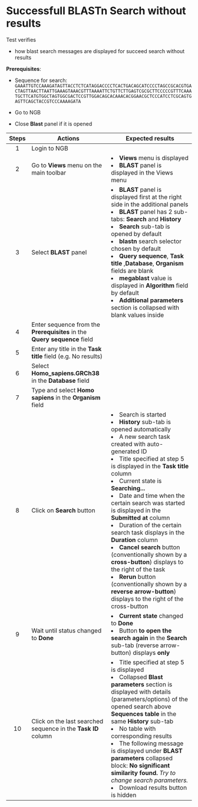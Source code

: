 # Successfull BLASTn Search without results

Test verifies
 - how blast search messages are displayed for succeed search without results

  
**Prerequisites**:
- Sequence for search: ```GAAATTGTCCAAAGATAGTTACCTCTCATAGGACCCCTCACTGACAGCATCCCCTAGCCGCACGTGACTAGTTAACTTAATTGAAAGTAAACGTTTAAAATTCTGTTCTTGAGTCGCGCTTCCCCCGTTTCAAATGCTTCATGTGGCTAGTGGCGACTCCGTTGGACAGCACAAACACGGAACGCTCCCATCCTCGCAGTGAGTTCAGCTACCGTCCCAAAAGATA```
  
 - Go to NGB
 - Close **Blast** panel if it is opened

| Steps | Actions | Expected results |
| :---: | --- | --- |
| 1 | Login to NGB | |
| 2 | Go to  **Views** menu on the main toolbar| <li> **Views** menu is displayed <li> **BLAST** panel is displayed in the Views menu |
| 3 | Select **BLAST** panel | <li>**BLAST** panel is displayed first at the right side in the additional panels <li> **BLAST** panel has 2 sub-tabs: **Search** and **History** <li> **Search** sub-tab is opened by default  <li> **blastn** search selector chosen by default <li> **Query sequence**, **Task title** ,**Database**, **Organism** fields are blank <li> **megablast** value is displayed in **Algorithm** field by default  <li> **Additional parameters** section is collapsed with blank values inside |
| 4 | Enter sequence from the **Prerequisites** in the **Query sequence** field | | 
| 5 | Enter any title in the **Task title** field (e.g. No results) | | 
| 6 | Select **Homo_sapiens.GRCh38** in the **Database** field|| 
| 7 | Type and select **Homo sapiens** in the **Organism** field| |
| 8 | Click on **Search** button|  <li> Search is started <li> **History** sub-tab is opened automatically <li> A new search task created with auto-generated ID <li>  Title specified at step 5 is displayed in the **Task title** column <li> Current state is **Searching...** <li>  Date and time when the certain search was started is displayed in the **Submitted at** column <li> Duration of the certain search task displays in the **Duration** column <li> **Cancel search** button (conventionally shown by a **cross-button**) displays to the right of the task <li> **Rerun** button (conventionally shown by a **reverse arrow-button**) displays to the right of the cross-button|
| 9 | Wait until status changed to **Done**|  <li> **Current state** changed to **Done** <li> Button **to open the search again** in the **Search** sub-tab (reverse arrow-button) displays **only** |
| 10| Click on the last searched sequence in the **Task ID** column | <li> Title specified at step 5 is displayed  <li> Collapsed **Blast parameters** section is displayed with details (parameters/options) of the opened search above **Sequences table** in the same **History** sub-tab <li> No table with corresponding results <li> The following message is displayed under **BLAST parameters** collapsed block: **No significant similarity found.** *Try to change search parameters.* <li> Download results button is hidden |
